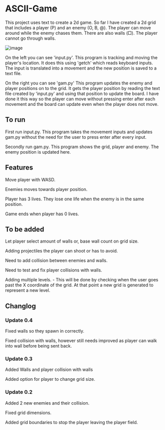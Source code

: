 # ASCII-Game
This project uses text to create a 2d game. So far I have created a 2d grid that includes a player (P) and an enemy (O, B, @). The player can move around while the enemy chases them. There are also walls (□). The player cannot go through walls.

![image](https://user-images.githubusercontent.com/67561957/221170215-dbd2dc61-2422-4499-b3d4-3553b78dd0e6.png)

On the left you can see 'input.py'. This program is tracking and moving the player's location. It does this using 'getch' which reads keyboard inputs. The input is translated into a movement and the new position is saved to a text file.

On the right you can see 'gam.py' This program updates the enemy and player positions on to the grid. It gets the player position by reading the text file created by 'input.py' and using that position to update the board. I have done it this way so the player can move without pressing enter after each movement and the board can update even when the player does not move.

## To run
First run input.py. This program takes the movement inputs and updates gam.py without the need for the user to press enter after every input.

Secondly run gam.py. This program shows the grid, player and enemy. The enemy position is updated here.

## Features
Move player with WASD.

Enemies moves towards player position.

Player has 3 lives. They lose one life when the enemy is in the same position.

Game ends when player has 0 lives.

## To be added
Let player select amount of walls or, base wall count on grid size.

Adding projectiles the player can shoot or has to avoid.

Need to add collision between enemies and walls.

Need to test and fix player collisions with walls.


Adding multiple levels. - This will be done by checking when the user goes past the X coordinate of the grid. At that point a new grid is generated to represent a new level.

## Changlog
### Update 0.4
Fixed walls so they spawn in correctly.

Fixed collision with walls, however still needs improved as player can walk into wall before being sent back.

### Update 0.3
Added Walls and player collision with walls

Added option for player to change grid size.

### Update 0.2
Added 2 new enemies and their collision.

Fixed grid dimensions.

Added grid boundaries to stop the player leaving the player field.

